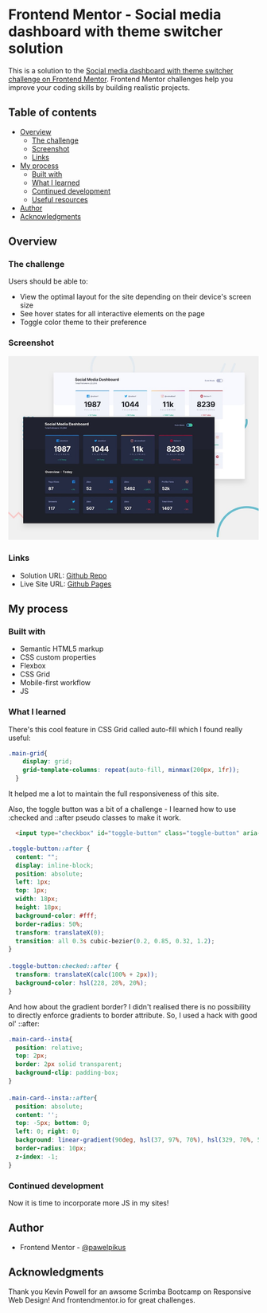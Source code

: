 # Frontend Mentor - Social media dashboard with theme switcher solution

This is a solution to the [Social media dashboard with theme switcher challenge on Frontend Mentor](https://www.frontendmentor.io/challenges/social-media-dashboard-with-theme-switcher-6oY8ozp_H). Frontend Mentor challenges help you improve your coding skills by building realistic projects. 

## Table of contents

- [Overview](#overview)
  - [The challenge](#the-challenge)
  - [Screenshot](#screenshot)
  - [Links](#links)
- [My process](#my-process)
  - [Built with](#built-with)
  - [What I learned](#what-i-learned)
  - [Continued development](#continued-development)
  - [Useful resources](#useful-resources)
- [Author](#author)
- [Acknowledgments](#acknowledgments)

## Overview

### The challenge

Users should be able to:

- View the optimal layout for the site depending on their device's screen size
- See hover states for all interactive elements on the page
- Toggle color theme to their preference

### Screenshot

![](./design/desktop-preview.jpg)

### Links

- Solution URL: [Github Repo](https://github.com/pawelpikus/social-media-dashboard-with-theme-switcher)
- Live Site URL: [Github Pages](https://pawelpikus.github.io/social-media-dashboard-with-theme-switcher/)

## My process

### Built with

- Semantic HTML5 markup
- CSS custom properties
- Flexbox
- CSS Grid
- Mobile-first workflow
- JS

### What I learned

There's this cool feature in CSS Grid called auto-fill which I found really useful: 

```css
.main-grid{
    display: grid;
    grid-template-columns: repeat(auto-fill, minmax(200px, 1fr)); 
  }
```
It helped me a lot to maintain the full responsiveness of this site.

Also, the toggle button was a bit of a challenge - I learned how to use :checked and ::after pseudo classes to make it work.

```html
  <input type="checkbox" id="toggle-button" class="toggle-button" aria-label="dark mode slider">
```

```css
.toggle-button::after {
  content: "";
  display: inline-block;
  position: absolute;
  left: 1px;
  top: 1px;
  width: 18px;
  height: 18px;
  background-color: #fff;
  border-radius: 50%;
  transform: translateX(0);
  transition: all 0.3s cubic-bezier(0.2, 0.85, 0.32, 1.2);
}

.toggle-button:checked::after {
  transform: translateX(calc(100% + 2px));
  background-color: hsl(228, 28%, 20%);  
}
```
And how about the gradient border? I didn't realised there is no possibility to directly enforce gradients to border attribute. So, I used a hack with good ol' ::after:

```css
.main-card--insta{
  position: relative;
  top: 2px;
  border: 2px solid transparent;
  background-clip: padding-box;
}

.main-card--insta::after{
  position: absolute;
  content: '';
  top: -5px; bottom: 0;
  left: 0; right: 0;
  background: linear-gradient(90deg, hsl(37, 97%, 70%), hsl(329, 70%, 58%));
  border-radius: 10px;
  z-index: -1;
}
```


### Continued development

Now it is time to incorporate more JS in my sites!

## Author

- Frontend Mentor - [@pawelpikus](https://www.frontendmentor.io/profile/pawelpikus)

## Acknowledgments

Thank you Kevin Powell for an awsome Scrimba Bootcamp on Responsive Web Design! And frontendmentor.io for great challenges.
